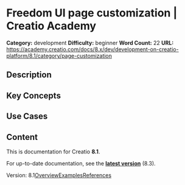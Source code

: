 # Freedom UI page customization | Creatio Academy

**Category:** development **Difficulty:** beginner **Word Count:** 22 **URL:**
https://academy.creatio.com/docs/8.x/dev/development-on-creatio-platform/8.1/category/page-customization

## Description

## Key Concepts

## Use Cases

## Content

This is documentation for Creatio **8.1**.

For up-to-date documentation, see the
**[latest version](/docs/8.x/dev/development-on-creatio-platform/category/page-customization)**
(8.3).

Version:
8.1[Overview](/docs/8.x/dev/development-on-creatio-platform/8.1/platform-customization/freedom-ui/page-customization-basics/overview)[Examples](/docs/8.x/dev/development-on-creatio-platform/8.1/page-customization-examples)[References](/docs/8.x/dev/development-on-creatio-platform/8.1/page-customization-references)

